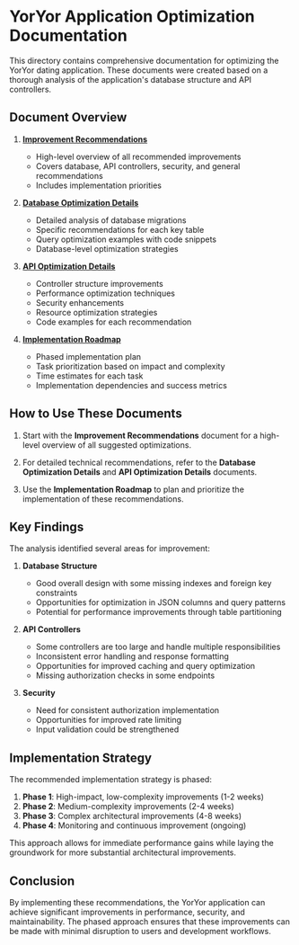 # YorYor Application Optimization Documentation

This directory contains comprehensive documentation for optimizing the YorYor dating application. These documents were created based on a thorough analysis of the application's database structure and API controllers.

## Document Overview

1. **[Improvement Recommendations](improvement-recommendations.md)**
   - High-level overview of all recommended improvements
   - Covers database, API controllers, security, and general recommendations
   - Includes implementation priorities

2. **[Database Optimization Details](database-optimization-details.md)**
   - Detailed analysis of database migrations
   - Specific recommendations for each key table
   - Query optimization examples with code snippets
   - Database-level optimization strategies

3. **[API Optimization Details](api-optimization-details.md)**
   - Controller structure improvements
   - Performance optimization techniques
   - Security enhancements
   - Resource optimization strategies
   - Code examples for each recommendation

4. **[Implementation Roadmap](implementation-roadmap.md)**
   - Phased implementation plan
   - Task prioritization based on impact and complexity
   - Time estimates for each task
   - Implementation dependencies and success metrics

## How to Use These Documents

1. Start with the **Improvement Recommendations** document for a high-level overview of all suggested optimizations.

2. For detailed technical recommendations, refer to the **Database Optimization Details** and **API Optimization Details** documents.

3. Use the **Implementation Roadmap** to plan and prioritize the implementation of these recommendations.

## Key Findings

The analysis identified several areas for improvement:

1. **Database Structure**
   - Good overall design with some missing indexes and foreign key constraints
   - Opportunities for optimization in JSON columns and query patterns
   - Potential for performance improvements through table partitioning

2. **API Controllers**
   - Some controllers are too large and handle multiple responsibilities
   - Inconsistent error handling and response formatting
   - Opportunities for improved caching and query optimization
   - Missing authorization checks in some endpoints

3. **Security**
   - Need for consistent authorization implementation
   - Opportunities for improved rate limiting
   - Input validation could be strengthened

## Implementation Strategy

The recommended implementation strategy is phased:

1. **Phase 1**: High-impact, low-complexity improvements (1-2 weeks)
2. **Phase 2**: Medium-complexity improvements (2-4 weeks)
3. **Phase 3**: Complex architectural improvements (4-8 weeks)
4. **Phase 4**: Monitoring and continuous improvement (ongoing)

This approach allows for immediate performance gains while laying the groundwork for more substantial architectural improvements.

## Conclusion

By implementing these recommendations, the YorYor application can achieve significant improvements in performance, security, and maintainability. The phased approach ensures that these improvements can be made with minimal disruption to users and development workflows.

